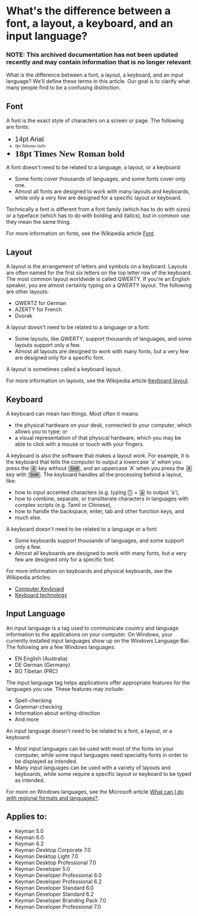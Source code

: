 # What's the difference between a font, a layout, a keyboard, and an input language?

### **NOTE**: This archived documentation has not been updated recently and may contain information that is no longer relevant


<p>What is the difference between a font, a layout, a keyboard, and an input language? We'll define these terms in this article. Our goal is to clarify what many people find to be a confusing distinction.</p>

<h2>Font</h2>
<p>A font is the exact style of characters on a screen or page. The following are fonts:</p>
<ul>
   <li style="font-family:Arial;font-size:14pt;">14pt Arial</li>
   <li style="font-family:'Tahoma'; font-style:italic; font-size:9pt">9pt Tahoma italic</li>
   <li style="font-family:'Times New Roman'; font-weight:bold; font-size:18pt">18pt Times New Roman bold</li>
</ul>
<p>A font doesn't need to be related to a language, a layout, or a keyboard:</p>
<ul>
   <li>Some fonts cover thousands of languages, and some fonts cover only one.</li>
   <li>Almost all fonts are designed to work with many layouts and keyboards, while only a very few are designed for a specific layout or keyboard.</li>
</ul>
<p>Technically a font is different from a font family (which has to do with sizes) or a typeface (which has to do with bolding and italics), but in common use they mean the same thing.</p>
<p>For more information on fonts, see the Wikipedia article <a href='http://en.wikipedia.org/wiki/Font'>Font</a>.

<h2>Layout</h2>
<p>A layout is the arrangement of letters and symbols on a keyboard. Layouts are often named for the first six letters on the top letter row of the keyboard. The most common layout worldwide is called QWERTY. If you're an English speaker, you are almost certainly typing on a QWERTY layout. The following are other layouts:</p>
<ul>
   <li>QWERTZ for German</li>
   <li>AZERTY for French</li>
   <li>Dvorak</li>
</ul>
<p>A layout doesn't need to be related to a language or a font:</p>
<ul>
   <li>Some layouts, like QWERTY, support thousands of languages, and some layouts support only a few.</li>
   <li>Almost all layouts are designed to work with many fonts, but a very few are designed only for a specific font.</li>
</ul>
<p>A layout is sometimes called a keyboard layout.</p>
<p>For more information on layouts, see the Wikipedia article <a href='http://en.wikipedia.org/wiki/Keyboard_layout'>Keyboard layout</a>.</p>
 
<h2>Keyboard</h2>
<p>A keyboard can mean two things. Most often it means:</p>
<ul>
   <li>the physical hardware on your desk, connected to your computer, which allows you to type; or</li>
   <li>a visual representation of that physical hardware, which you may be able to click with a mouse or touch with your fingers.</li>
</ul>
<p>A keyboard is also the software that makes a layout work. For example, it is the keyboard that tells the computer to output a lowercase 'a' when you press the <span style="color:black; font:9pt Arial; border:solid 1px grey; background:#ccc; margin:0px 1px; padding:0px 3px; -webkit-border-radius: 3px; -moz-border-radius: 3px; border-radius: 3px;">A</span> key without <span style="color:black; font:9pt Arial; border:solid 1px grey; background:#ccc; margin:0px 1px; padding:0px 3px; -webkit-border-radius: 3px; -moz-border-radius: 3px; border-radius: 3px;">Shift</span>, and an uppercase 'A' when you press the <span style="color:black; font:9pt Arial; border:solid 1px grey; background:#ccc; margin:0px 1px; padding:0px 3px; -webkit-border-radius: 3px; -moz-border-radius: 3px; border-radius: 3px;">A</span> key with <span style="color:black; font:9pt Arial; border:solid 1px grey; background:#ccc; margin:0px 1px; padding:0px 3px; -webkit-border-radius: 3px; -moz-border-radius: 3px; border-radius: 3px;">Shift</span>. The keyboard handles all the processing behind a layout, like:</p>
<ul>
   <li>how to input accented characters (e.g. typing <span style="color:black; font:9pt Arial; border:solid 1px grey; background:#ccc; margin:0px 1px; padding:0px 3px; -webkit-border-radius: 3px; -moz-border-radius: 3px; border-radius: 3px;">`</span> + <span style="color:black; font:9pt Arial; border:solid 1px grey; background:#ccc; margin:0px 1px; padding:0px 3px; -webkit-border-radius: 3px; -moz-border-radius: 3px; border-radius: 3px;">a</span> to output 'à'),</li>
   <li>how to combine, separate, or transliterate characters in languages with complex scripts (e.g. Tamil or Chinese),</li>
   <li>how to handle the backspace, enter, tab and other function keys, and</li>
   <li>much else.</li>
</ul>  
<p>A keyboard doesn't need to be related to a language or a font:</p>
<ul>
   <li>Some keyboards support thousands of languages, and some support only a few.</li>
   <li>Almost all keyboards are designed to work with many fonts, but a very few are designed only for a specific font.</li>
</ul>
<p>For more information on keyboards and physical keyboards, see the Wikipedia articles:</p>
<ul>
   <li><a href='http://en.wikipedia.org/wiki/Computer_keyboard'>Computer Keyboard</a></li>
   <li><a href='http://en.wikipedia.org/wiki/Keyboard_technology'>Keyboard technology</a></li>
</ul>

<h2>Input Language</h2>
<p>An input language is a tag used to communicate country and language information to the applications on your computer. On Windows, your currently installed input languages show up on the Windows Language Bar. The following are a few Windows languages:</p>
<ul>
   <li>EN English (Australia)</li>
   <li>DE German (Germany)</li>
   <li>BO Tibetan (PRC)</li>
</ul>
<p>The input language tag helps applications offer appropriate features for the languages you use. These features may include:</p>
<ul>
   <li>Spell-checking</li>
   <li>Grammar-checking</li>
   <li>Information about writing-direction</li>
   <li>And more</li>
</ul>
<p>An input language doesn't need to be related to a font, a layout, or a keyboard:</p>
<ul>
   <li>Most input languages can be used with most of the fonts on your computer, while some input languages need speciality fonts in order to be displayed as intended.</li>
   <li>Many input languages can be used with a variety of layouts and keyboards, while some require a specific layout or keyboard to be typed as intended.</li>
</ul>
<p>For more on Windows languages, see the Microsoft article <a href='http://windows.microsoft.com/en-GB/windows7/What-can-I-do-with-regional-formats-and-languages'>What can I do with regional formats and languages?</a>.</p>


## Applies to:
 * Keyman 5.0
 * Keyman 6.0
 * Keyman 6.2
 * Keyman Desktop Corporate 7.0
 * Keyman Desktop Light 7.0
 * Keyman Desktop Professional 7.0
 * Keyman Developer 5.0
 * Keyman Developer Professional 6.0
 * Keyman Developer Professional 6.2
 * Keyman Developer Standard  6.0
 * Keyman Developer Standard 6.2
 * Keyman Developer Branding Pack 7.0
 * Keyman Developer Professional 7.0

